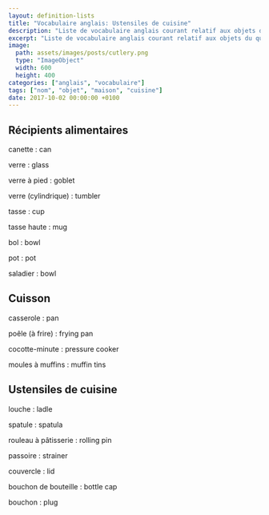 ```yaml
---
layout: definition-lists
title: "Vocabulaire anglais: Ustensiles de cuisine"
description: "Liste de vocabulaire anglais courant relatif aux objets du quotidien."
excerpt: "Liste de vocabulaire anglais courant relatif aux objets du quotidien."
image:
  path: assets/images/posts/cutlery.png
  type: "ImageObject"
  width: 600
  height: 400
categories: ["anglais", "vocabulaire"]
tags: ["nom", "objet", "maison", "cuisine"]
date: 2017-10-02 00:00:00 +0100
---
```


## Récipients alimentaires

canette
: can

verre
: glass

verre à pied
: goblet

verre (cylindrique)
: tumbler

tasse
: cup

tasse haute
: mug

bol
: bowl

pot
: pot

saladier
: bowl


## Cuisson

casserole
: pan

poêle (à frire)
: frying pan

cocotte-minute
: pressure cooker

moules à muffins
: muffin tins


## Ustensiles de cuisine

louche
: ladle

spatule
: spatula

rouleau à pâtisserie
: rolling pin

passoire
: strainer

couvercle
: lid

bouchon de bouteille
: bottle cap

bouchon
: plug
